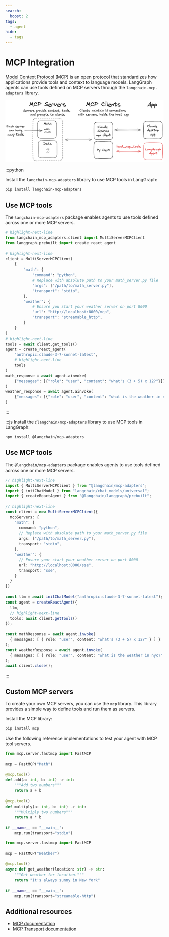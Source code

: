 ```yaml
---
search:
  boost: 2
tags:
  - agent
hide:
  - tags
---
```


# MCP Integration

[Model Context Protocol (MCP)](https://modelcontextprotocol.io/introduction) is an open protocol that standardizes how applications provide tools and context to language models. LangGraph agents can use tools defined on MCP servers through the `langchain-mcp-adapters` library.

![MCP](./assets/mcp.png)

:::python

Install the `langchain-mcp-adapters` library to use MCP tools in LangGraph:

```bash
pip install langchain-mcp-adapters
```

## Use MCP tools

The `langchain-mcp-adapters` package enables agents to use tools defined across one or more MCP servers.

```python title="Agent using tools defined on MCP servers"
# highlight-next-line
from langchain_mcp_adapters.client import MultiServerMCPClient
from langgraph.prebuilt import create_react_agent

# highlight-next-line
client = MultiServerMCPClient(
    {
        "math": {
            "command": "python",
            # Replace with absolute path to your math_server.py file
            "args": ["/path/to/math_server.py"],
            "transport": "stdio",
        },
        "weather": {
            # Ensure you start your weather server on port 8000
            "url": "http://localhost:8000/mcp",
            "transport": "streamable_http",
        }
    }
)
# highlight-next-line
tools = await client.get_tools()
agent = create_react_agent(
    "anthropic:claude-3-7-sonnet-latest",
    # highlight-next-line
    tools
)
math_response = await agent.ainvoke(
    {"messages": [{"role": "user", "content": "what's (3 + 5) x 12?"}]}
)
weather_response = await agent.ainvoke(
    {"messages": [{"role": "user", "content": "what is the weather in nyc?"}]}
)
```
:::

:::js
Install the `@langchain/mcp-adapters` library to use MCP tools in LangGraph:
```bash
npm install @langchain/mcp-adapters
```

## Use MCP tools

The `@langchain/mcp-adapters` package enables agents to use tools defined across one or more MCP servers.

```ts
// highlight-next-line
import { MultiServerMCPClient } from "@langchain/mcp-adapters";
import { initChatModel } from "langchain/chat_models/universal";
import { createReactAgent } from "@langchain/langgraph/prebuilt";

// highlight-next-line
const client = new MultiServerMCPClient({
  mcpServers: {
    "math": {
      command: "python",
      // Replace with absolute path to your math_server.py file
      args: ["/path/to/math_server.py"],
      transport: "stdio",
    },
    "weather": {
      // Ensure your start your weather server on port 8000
      url: "http://localhost:8000/sse",
      transport: "sse",
    }
  }
})

const llm = await initChatModel("anthropic:claude-3-7-sonnet-latest");
const agent = createReactAgent({
  llm,
  // highlight-next-line
  tools: await client.getTools()
});
 
const mathResponse = await agent.invoke(
  { messages: [ { role: "user", content: "what's (3 + 5) x 12?" } ] }
);
const weatherResponse = await agent.invoke(
  { messages: [ { role: "user", content: "what is the weather in nyc?" } ] }
);
await client.close();
```
:::

## Custom MCP servers

To create your own MCP servers, you can use the `mcp` library. This library provides a simple way to define tools and run them as servers.

Install the MCP library:

```bash
pip install mcp
```
Use the following reference implementations to test your agent with MCP tool servers.

```python title="Example Math Server (stdio transport)"
from mcp.server.fastmcp import FastMCP

mcp = FastMCP("Math")

@mcp.tool()
def add(a: int, b: int) -> int:
    """Add two numbers"""
    return a + b

@mcp.tool()
def multiply(a: int, b: int) -> int:
    """Multiply two numbers"""
    return a * b

if __name__ == "__main__":
    mcp.run(transport="stdio")
```

```python title="Example Weather Server (Streamable HTTP transport)"
from mcp.server.fastmcp import FastMCP

mcp = FastMCP("Weather")

@mcp.tool()
async def get_weather(location: str) -> str:
    """Get weather for location."""
    return "It's always sunny in New York"

if __name__ == "__main__":
    mcp.run(transport="streamable-http")
```

## Additional resources

- [MCP documentation](https://modelcontextprotocol.io/introduction)
- [MCP Transport documentation](https://modelcontextprotocol.io/docs/concepts/transports)